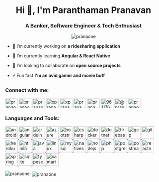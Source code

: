<h1 align="center">Hi 👋, I'm Paranthaman Pranavan</h1>
<h3 align="center">A Banker, Software Engineer & Tech Enthusiast</h3>

<p align="center"> <img src="https://komarev.com/ghpvc/?username=pranaone&label=Profile%20views&color=0e75b6&style=flat" alt="pranaone" /> </p>

- 🔭 I’m currently working on **a ridesharing application**

- 🌱 I’m currently learning **Angular & React Native**

- 👯 I’m looking to collaborate on **open source projects**

- ⚡ Fun fact **I'm an avid gamer and movie buff**

<h3 align="left">Connect with me:</h3>
<p align="left">
<a href="mailto:pranaxone@gmail.com" target="blank"><img align="center" src="https://cdn.jsdelivr.net/npm/simple-icons@v3/icons/gmail.svg" alt="pranaone" height="30" width="40" /></a>
<a href="https://linkedin.com/in/pranaone" target="blank"><img align="center" src="https://cdn.jsdelivr.net/npm/simple-icons@3.0.1/icons/linkedin.svg" alt="pranaone" height="30" width="40" /></a>
<a href="https://twitter.com/pranaone" target="blank"><img align="center" src="https://cdn.jsdelivr.net/npm/simple-icons@3.0.1/icons/twitter.svg" alt="pranaone" height="30" width="40" /></a>
<a href="https://fb.com/xpranaone" target="blank"><img align="center" src="https://cdn.jsdelivr.net/npm/simple-icons@3.0.1/icons/facebook.svg" alt="xpranaone" height="30" width="40" /></a>
<a href="https://www.messenger.com/t/xpranaone" target="blank"><img align="center" src="https://cdn.jsdelivr.net/npm/simple-icons@3.0.1/icons/messenger.svg" alt="xpranaone" height="30" width="40" /></a>
<a href="https://instagram.com/prana_one" target="blank"><img align="center" src="https://cdn.jsdelivr.net/npm/simple-icons@3.0.1/icons/instagram.svg" alt="prana_one" height="30" width="40" /></a>
<a href="https://wa.me/94768536328" target="blank"><img align="center" src="https://cdn.jsdelivr.net/npm/simple-icons@v3/icons/whatsapp.svg" alt="prana_one" height="30" width="40" /></a>
<a href="https://stackoverflow.com/users/9611766" target="blank"><img align="center" src="https://cdn.jsdelivr.net/npm/simple-icons@3.0.1/icons/stackoverflow.svg" alt="9611766" height="30" width="40" /></a>
<a href="https://medium.com/@pranaxone" target="blank"><img align="center" src="https://cdn.jsdelivr.net/npm/simple-icons@3.0.1/icons/medium.svg" alt="@pranaxone" height="30" width="40" /></a>
<a href="https://dev.to/pranaone" target="blank"><img align="center" src="https://cdn.jsdelivr.net/npm/simple-icons@3.0.1/icons/dev-dot-to.svg" alt="pranaone" height="30" width="40" /></a>
</p>

<h3 align="left">Languages and Tools:</h3>
<p align="left"> <a href="https://developer.android.com" target="_blank"> <img src="https://devicons.github.io/devicon/devicon.git/icons/android/android-original-wordmark.svg" alt="android" width="40" height="40"/> </a> <a href="https://angular.io" target="_blank"> <img src="https://devicons.github.io/devicon/devicon.git/icons/angularjs/angularjs-original.svg" alt="angularjs" width="40" height="40"/> </a> <a href="https://www.arduino.cc/" target="_blank"> <img src="https://cdn.worldvectorlogo.com/logos/arduino-1.svg" alt="arduino" width="40" height="40"/> </a> <a href="https://azure.microsoft.com/en-in/" target="_blank"> <img src="https://www.vectorlogo.zone/logos/microsoft_azure/microsoft_azure-icon.svg" alt="azure" width="40" height="40"/> </a> <a href="https://getbootstrap.com" target="_blank"> <img src="https://devicons.github.io/devicon/devicon.git/icons/bootstrap/bootstrap-plain.svg" alt="bootstrap" width="40" height="40"/> </a> <a href="https://www.w3schools.com/cs/" target="_blank"> <img src="https://devicons.github.io/devicon/devicon.git/icons/csharp/csharp-original.svg" alt="csharp" width="40" height="40"/> </a> <a href="https://www.docker.com/" target="_blank"> <img src="https://devicons.github.io/devicon/devicon.git/icons/docker/docker-original-wordmark.svg" alt="docker" width="40" height="40"/> </a> <a href="https://dotnet.microsoft.com/" target="_blank"> <img src="https://devicons.github.io/devicon/devicon.git/icons/dot-net/dot-net-original-wordmark.svg" alt="dotnet" width="40" height="40"/> </a> <a href="https://firebase.google.com/" target="_blank"> <img src="https://www.vectorlogo.zone/logos/firebase/firebase-icon.svg" alt="firebase" width="40" height="40"/> </a> <a href="https://cloud.google.com" target="_blank"> <img src="https://www.vectorlogo.zone/logos/google_cloud/google_cloud-icon.svg" alt="gcp" width="40" height="40"/> </a> <a href="https://git-scm.com/" target="_blank"> <img src="https://www.vectorlogo.zone/logos/git-scm/git-scm-icon.svg" alt="git" width="40" height="40"/> </a> <a href="https://heroku.com" target="_blank"> <img src="https://www.vectorlogo.zone/logos/heroku/heroku-icon.svg" alt="heroku" width="40" height="40"/> </a> <a href="https://www.w3.org/html/" target="_blank"> <img src="https://devicons.github.io/devicon/devicon.git/icons/html5/html5-original-wordmark.svg" alt="html5" width="40" height="40"/> </a> <a href="https://www.java.com" target="_blank"> <img src="https://devicons.github.io/devicon/devicon.git/icons/java/java-original-wordmark.svg" alt="java" width="40" height="40"/> </a> <a href="https://www.linux.org/" target="_blank"> <img src="https://devicons.github.io/devicon/devicon.git/icons/linux/linux-original.svg" alt="linux" width="40" height="40"/> </a> <a href="https://www.mysql.com/" target="_blank"> <img src="https://devicons.github.io/devicon/devicon.git/icons/mysql/mysql-original-wordmark.svg" alt="mysql" width="40" height="40"/> </a> <a href="https://nativescript.org/" target="_blank"> <img src="https://raw.githubusercontent.com/detain/svg-logos/780f25886640cef088af994181646db2f6b1a3f8/svg/nativescript.svg" alt="nativescript" width="40" height="40"/> </a> <a href="https://nodejs.org" target="_blank"> <img src="https://devicons.github.io/devicon/devicon.git/icons/nodejs/nodejs-original-wordmark.svg" alt="nodejs" width="40" height="40"/> </a> <a href="https://www.php.net" target="_blank"> <img src="https://devicons.github.io/devicon/devicon.git/icons/php/php-original.svg" alt="php" width="40" height="40"/> </a> <a href="https://www.postgresql.org" target="_blank"> <img src="https://devicons.github.io/devicon/devicon.git/icons/postgresql/postgresql-original-wordmark.svg" alt="postgresql" width="40" height="40"/> </a> <a href="https://postman.com" target="_blank"> <img src="https://www.vectorlogo.zone/logos/getpostman/getpostman-icon.svg" alt="postman" width="40" height="40"/> </a> <a href="https://reactnative.dev/" target="_blank"> <img src="https://reactnative.dev/img/header_logo.svg" alt="reactnative" width="40" height="40"/> </a> <a href="https://spring.io/" target="_blank"> <img src="https://www.vectorlogo.zone/logos/springio/springio-icon.svg" alt="spring" width="40" height="40"/> </a> <a href="https://www.sqlite.org/" target="_blank"> <img src="https://www.vectorlogo.zone/logos/sqlite/sqlite-icon.svg" alt="sqlite" width="40" height="40"/> </a> <a href="https://www.typescriptlang.org/" target="_blank"> <img src="https://devicons.github.io/devicon/devicon.git/icons/typescript/typescript-original.svg" alt="typescript" width="40" height="40"/> </a> <a href="https://dotnet.microsoft.com/apps/xamarin" target="_blank"> <img src="https://raw.githubusercontent.com/detain/svg-logos/780f25886640cef088af994181646db2f6b1a3f8/svg/xamarin.svg" alt="xamarin" width="40" height="40"/> </a> </p>

<p><img align="left" src="https://github-readme-stats.vercel.app/api/top-langs?username=pranaone&show_icons=true&locale=en&layout=compact" alt="pranaone" /></p>


<p>&nbsp;<img align="center" src="https://github-readme-stats.vercel.app/api?username=pranaone&show_icons=true&locale=en" alt="pranaone" /></p>

